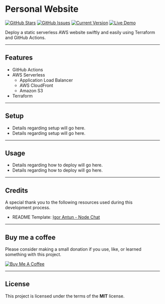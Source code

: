 Personal Website
============
[![GitHub Stars](https://img.shields.io/github/stars/JN-Hernandez/personal-website.svg)](https://github.com/JN-Hernandez/personal-website/stargazers) [![GitHub Issues](https://img.shields.io/github/issues/JN-Hernandez/personal-website.svg)](https://github.com/JN-Hernandez/personal-website/issues) [![Current Version](https://img.shields.io/badge/version-0.0.0-green.svg)](https://github.com/JN-Hernandez/personal-website) [![Live Demo](https://img.shields.io/badge/demo-offline-green.svg)](https://igorantun.com/chat)

Deploy a static serverless AWS website swiftly and easily using Terraform and GitHub Actions.

[//]: # (![Website Preview Screenshot]&#40;http://i.imgur.com/lgRe8z4.png&#41;)

---

## Features
- GitHub Actions
- AWS Serverless
  - Application Load Balancer
  - AWS CloudFront
  - Amazon S3
- Terraform

---

## Setup
- Details regarding setup will go here.
- Details regarding setup will go here.

---

## Usage
- Details regarding how to deploy will go here.
- Details regarding how to deploy will go here.

---

## Credits
A special thank you to the following resources used during this development process.

- README Template: [Igor Antun - Node Chat](https://github.com/IgorAntun/node-chat#readme)

---

## Buy me a coffee

Please consider making a small donation if you use, like, or learned something with this project. 

<a href="https://www.buymeacoffee.com/jnhernandez" target="_blank"><img src="https://www.buymeacoffee.com/assets/img/custom_images/orange_img.png" alt="Buy Me A Coffee" style="height: auto !important;width: auto !important;" ></a>

---

## License

This project is licensed under the terms of the **MIT** license.
